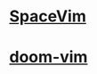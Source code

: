 
# [SpaceVim](https://github.com/SpaceVim/SpaceVim)

# [doom-vim](https://github.com/NTBBloodbath/doom-nvim)
